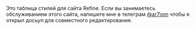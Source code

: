 Это таблица стилей для сайта Refine. Если вы занимаетесь обслуживанием этого сайта, напишите мне в телеграм <a href="https://t.me/ar7iom">@ar7iom</a> чтобы я открыл досьуп для совместного редактирования.
